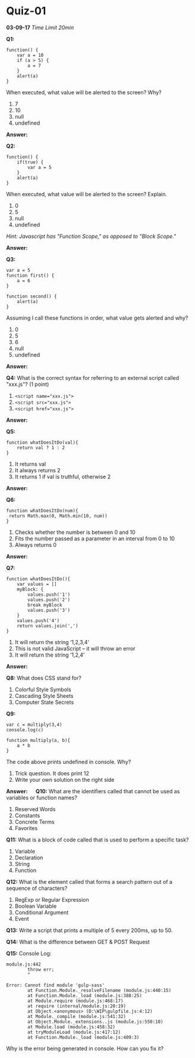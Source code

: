 # Quiz-01
**03-09-17**
*Time Limit 20min*
	
**Q1:** 

```
function() {
	var a = 10
	if (a > 5) {
		a = 7
	}
	alert(a)
}
```
When executed, what value will be alerted to the screen? Why?

1. 7
2. 10
3. null
4. undefined

**Answer:**

**Q2:** 

```
function() {
	if(true) {
		var a = 5
	}
	alert(a)
}
```

When executed, what value will be alerted to the screen? Explain.

1. 0
2. 5
3. null
4. undefined

*Hint: Javascript has "Function Scope," as opposed to "Block Scope."*

**Answer:**




**Q3:** 

```
var a = 5
function first() {
	a = 6
}

function second() {
	alert(a)
}
```

Assuming I call these functions in order, what value gets alerted and why?

1. 0
2. 5
3. 6
4. null
5. undefined

**Answer:**


**Q4:** 
What is the correct syntax for referring to an external script called "xxx.js"? (1 point)

1. `<script name="xxx.js">`
2. `<script src="xxx.js">`
3. `<script href="xxx.js">`

**Answer:**

**Q5:**

```
function whatDoesItDo(val){
	return val ? 1 : 2
}
```

1. It returns val
2. It always returns 2
3. It returns 1 if val is truthful, otherwise 2

**Answer:**


**Q6:**

```
function whatDoesItDo(num){
 return Math.max(0, Math.min(10, num))
}
```
1. Checks whether the number is between 0 and 10
2. Fits the number passed as a parameter in an interval from 0 to 10
3. Always returns 0

**Answer:**



**Q7:** 

```
function whatDoesItDo(){
	var values = []
	myBlock: {
		values.push('1')
		values.push('2')
		break myBlock
		values.push('3')
	}
	values.push('4')
	return values.join(',')
}
```

1. It will return the string ‘1,2,3,4’
2. This is not valid JavaScript – it will throw an error
3. It will return the string ‘1,2,4’

**Answer:**


**Q8:** 
What does CSS stand for?
1. Colorful Style Symbols
2. Cascading Style Sheets
3. Computer State Secrets

**Q9:** 

```
var c = multiply(3,4)
console.log(c)

function multiply(a, b){
	a * b
}
```
The code above prints undefined in console. Why?
1. Trick question. It does print 12
2. Write your own solution on the right side

**Answer:**
 
**Q10:** 
What are the identifiers called that cannot be used as variables or function names?
1.  Reserved Words
2.  Constants
3.  Concrete Terms
4.  Favorites

**Q11:** 
What is a block of code called that is used to perform a specific task?
1.  Variable
2.  Declaration
3.  String
4.  Function

**Q12:** 
What is the element called that forms a search pattern out of a sequence of characters?
1.  RegExp or Regular Expression
2.  Boolean Variable
3.  Conditional Argument
4.  Event

**Q13:** 
Write a script that prints a multiple of 5 every 200ms, up to 50.














**Q14:** 
What is the difference between GET & POST Request






**Q15:** 
Console Log:

```
module.js:442
		throw err;
		^

Error: Cannot find module 'gulp-sass'
		at Function.Module._resolveFilename (module.js:440:15)
		at Function.Module._load (module.js:388:25)
		at Module.require (module.js:468:17)
		at require (internal/module.js:20:19)
		at Object.<anonymous> (D:\WIP\gulpfile.js:4:12)
		at Module._compile (module.js:541:32)
		at Object.Module._extensions..js (module.js:550:10)
		at Module.load (module.js:458:32)
		at tryModuleLoad (module.js:417:12)
		at Function.Module._load (module.js:409:3)
```
Why is the error being generated in console. How can you fix it?

